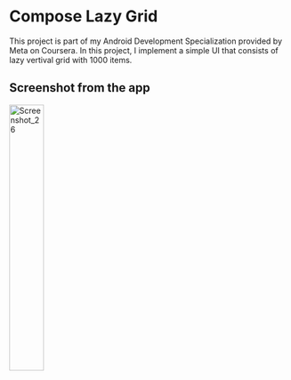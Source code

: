 # Compose Lazy Grid
This project is part of my Android Development Specialization provided by Meta on Coursera. In this project, I implement a simple UI that consists of lazy vertival grid with 1000 items.
## Screenshot from the app
<img width="35%" alt="Screenshot_26" src="https://user-images.githubusercontent.com/92806557/233408734-be956ab4-98a7-4e3c-a30d-a7316792e891.png">
